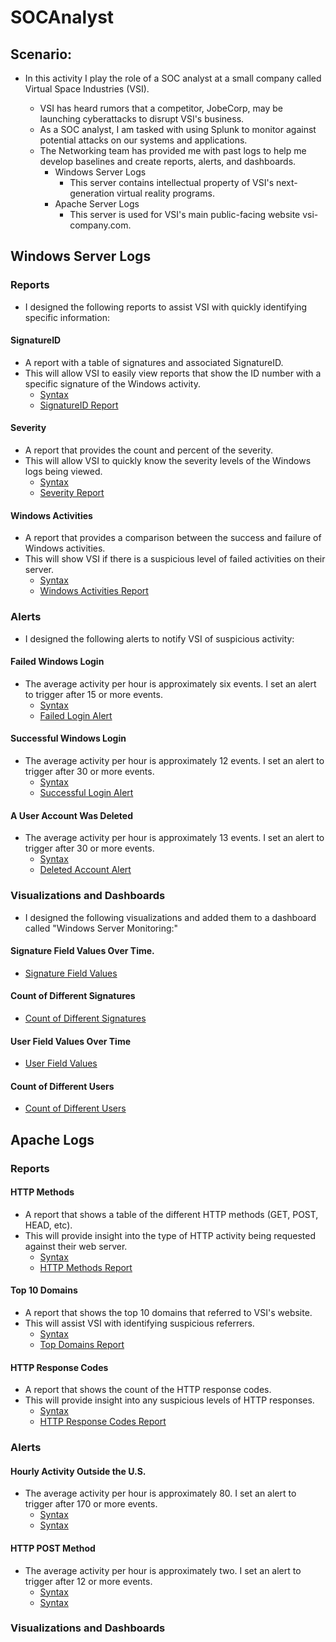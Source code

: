 # SOCAnalyst


## Scenario:
- In this activity I play the role of a SOC analyst at a small company called Virtual Space Industries (VSI).

  - VSI has heard rumors that a competitor, JobeCorp, may be launching cyberattacks to disrupt VSI's business.
  - As a SOC analyst, I am tasked with using Splunk to monitor against potential attacks on our systems and applications.
  - The Networking team has provided me with past logs to help me develop baselines and create reports, alerts, and dashboards.
    - Windows Server Logs
      - This server contains intellectual property of VSI's next-generation virtual reality programs.
    - Apache Server Logs
      - This server is used for VSI's main public-facing website vsi-company.com.

## Windows Server Logs


### Reports
  - I designed the following reports to assist VSI with quickly identifying specific information:

#### SignatureID
  - A report with a table of signatures and associated SignatureID.
  - This will allow VSI to easily view reports that show the ID number with a specific signature of the Windows activity.
    - [Syntax](Images/signatureID1.png)
    - [SignatureID Report](Images/signatureID2.png)

#### Severity
  - A report that provides the count and percent of the severity.
  - This will allow VSI to quickly know the severity levels of the Windows logs being viewed.
    - [Syntax](Images/severity1.png)
    - [Severity Report](Images/severity2.png)

#### Windows Activities
  - A report that provides a comparison between the success and failure of Windows activities.
  - This will show VSI if there is a suspicious level of failed activities on their server.
    - [Syntax](Images/windows1.png)
    - [Windows Activities Report](Images/windows2.png)


### Alerts
  - I designed the following alerts to notify VSI of suspicious activity:

#### Failed Windows Login
- The average activity per hour is approximately six events. I set an alert to trigger after 15 or more events.
  - [Syntax](Images/failed1.png)
  - [Failed Login Alert](Images/failed2.png)

#### Successful Windows Login
- The average activity per hour is approximately 12 events. I set an alert to trigger after 30 or more events.
  - [Syntax](Images/success1.png)
  - [Successful Login Alert](Images/success2.png)

#### A User Account Was Deleted
  - The average activity per hour is approximately 13 events. I set an alert to trigger after 30 or more events.  
    - [Syntax](Images/deleted1.png)
    - [Deleted Account Alert](Images/deleted2.png)



### Visualizations and Dashboards
  - I designed the following visualizations and added them to a dashboard called "Windows Server Monitoring:"

#### Signature Field Values Over Time.
  - [Signature Field Values](Images/sig1.png)

#### Count of Different Signatures
  - [Count of Different Signatures](Images/sig2.png)

#### User Field Values Over Time
  - [User Field Values](Images/user1.png)

#### Count of Different Users
  - [Count of Different Users](Images/user2.png)


## Apache Logs

### Reports

#### HTTP Methods
  - A report that shows a table of the different HTTP methods (GET, POST, HEAD, etc).
  - This will provide insight into the type of HTTP activity being requested against their web server.
    - [Syntax](Images/method1.png)
    - [HTTP Methods Report](Images/method2.png)

#### Top 10 Domains
  - A report that shows the top 10 domains that referred to VSI's website.
  - This will assist VSI with identifying suspicious referrers.
    - [Syntax](Images/domain1.png)
    - [Top Domains Report](Images/domain2.png)

#### HTTP Response Codes
  - A report that shows the count of the HTTP response codes.
  - This will provide insight into any suspicious levels of HTTP responses.
    - [Syntax](Images/http1.png)
    - [HTTP Response Codes Report](Images/http2.png)

### Alerts

#### Hourly Activity Outside the U.S.
  - The average activity per hour is approximately 80. I set an alert to trigger after 170 or more events.
    - [Syntax](Images/clientip1.png)
    - [Syntax](Images/clientip2.png)

#### HTTP POST Method
  - The average activity per hour is approximately two. I set an alert to trigger after 12 or more events.
    - [Syntax](Images/post1.png)
    - [Syntax](Images/post2.png)

### Visualizations and Dashboards 
